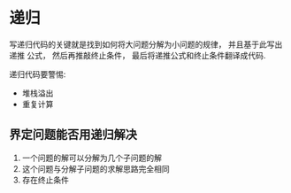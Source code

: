 # 递归
写递归代码的关键就是找到如何将大问题分解为小问题的规律， 并且基于此写出递推
公式， 然后再推敲终止条件， 最后将递推公式和终止条件翻译成代码.

递归代码要警惕:
- 堆栈溢出
- 重复计算

## 界定问题能否用递归解决
1. 一个问题的解可以分解为几个子问题的解
2. 这个问题与分解子问题的求解思路完全相同
3. 存在终止条件